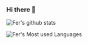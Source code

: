 ### Hi there 👋

![Fer's github stats](https://github-readme-stats.vercel.app/api?username=fersayago&show_icons=true&theme=dracula)

![Fer's Most used Languages](https://github-readme-stats.vercel.app/api/top-langs/?username=fersayago&layout=compact)

<!--
**fersayago/fersayago** is a ✨ _special_ ✨ repository because its `README.md` (this file) appears on your GitHub profile.

Here are some ideas to get you started:

- 🔭 I’m currently working on ...
- 🌱 I’m currently learning ...
- 👯 I’m looking to collaborate on ...
- 🤔 I’m looking for help with ...
- 💬 Ask me about ...
- 📫 How to reach me: ...
- 😄 Pronouns: ...
- ⚡ Fun fact: ...
-->
